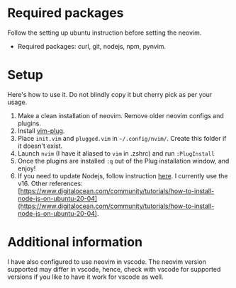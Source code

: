 # Required packages

Follow the setting up ubuntu instruction before setting the neovim. 
- Required packages: curl, git, nodejs, npm, pynvim. 

# Setup

Here's how to use it. Do not blindly copy it but cherry pick as per your usage.

1. Make a clean installation of neovim. Remove older neovim configs and plugins.
2. Install [vim-plug](https://github.com/junegunn/vim-plug).
3. Place `init.vim` and `plugged.vim` in `~/.config/nvim/`. Create this folder if it doesn't exist.
4. Launch `nvim` (I have it aliased to `vim` in .zshrc) and run `:PlugInstall`
5. Once the plugins are installed  `:q` out of the Plug installation window, and enjoy!
6. If you need to update Nodejs, follow instruction [here](https://github.com/nodesource/distributions/blob/master/README.md). I currently use the v16. Other references: [https://www.digitalocean.com/community/tutorials/how-to-install-node-js-on-ubuntu-20-04](https://www.digitalocean.com/community/tutorials/how-to-install-node-js-on-ubuntu-20-04).

# Additional information

I have also configured to use neovim in vscode. The neovim version supported may differ in vscode, hence, check with vscode for supported versions if you like to have it work for vscode as well.
